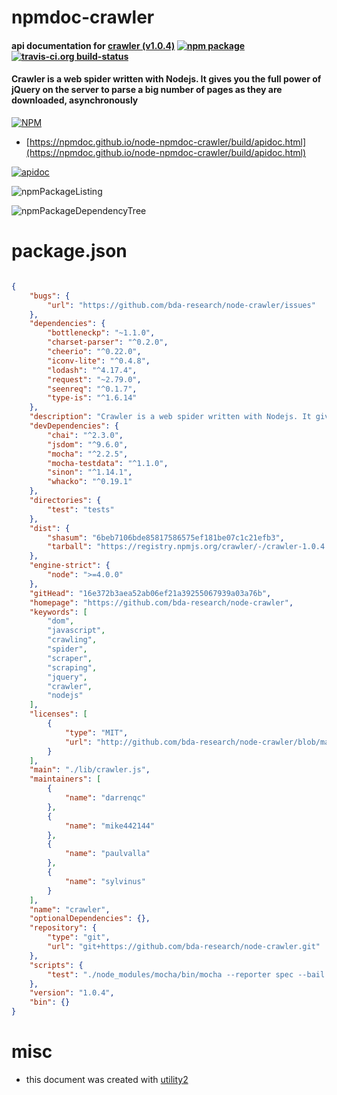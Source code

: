 # npmdoc-crawler

#### api documentation for  [crawler (v1.0.4)](https://github.com/bda-research/node-crawler)  [![npm package](https://img.shields.io/npm/v/npmdoc-crawler.svg?style=flat-square)](https://www.npmjs.org/package/npmdoc-crawler) [![travis-ci.org build-status](https://api.travis-ci.org/npmdoc/node-npmdoc-crawler.svg)](https://travis-ci.org/npmdoc/node-npmdoc-crawler)

#### Crawler is a web spider written with Nodejs. It gives you the full power of jQuery on the server to parse a big number of pages as they are downloaded, asynchronously

[![NPM](https://nodei.co/npm/crawler.png?downloads=true&downloadRank=true&stars=true)](https://www.npmjs.com/package/crawler)

- [https://npmdoc.github.io/node-npmdoc-crawler/build/apidoc.html](https://npmdoc.github.io/node-npmdoc-crawler/build/apidoc.html)

[![apidoc](https://npmdoc.github.io/node-npmdoc-crawler/build/screenCapture.buildCi.browser.%252Ftmp%252Fbuild%252Fapidoc.html.png)](https://npmdoc.github.io/node-npmdoc-crawler/build/apidoc.html)

![npmPackageListing](https://npmdoc.github.io/node-npmdoc-crawler/build/screenCapture.npmPackageListing.svg)

![npmPackageDependencyTree](https://npmdoc.github.io/node-npmdoc-crawler/build/screenCapture.npmPackageDependencyTree.svg)



# package.json

```json

{
    "bugs": {
        "url": "https://github.com/bda-research/node-crawler/issues"
    },
    "dependencies": {
        "bottleneckp": "~1.1.0",
        "charset-parser": "^0.2.0",
        "cheerio": "^0.22.0",
        "iconv-lite": "^0.4.8",
        "lodash": "^4.17.4",
        "request": "~2.79.0",
        "seenreq": "^0.1.7",
        "type-is": "^1.6.14"
    },
    "description": "Crawler is a web spider written with Nodejs. It gives you the full power of jQuery on the server to parse a big number of pages as they are downloaded, asynchronously",
    "devDependencies": {
        "chai": "^2.3.0",
        "jsdom": "^9.6.0",
        "mocha": "^2.2.5",
        "mocha-testdata": "^1.1.0",
        "sinon": "^1.14.1",
        "whacko": "^0.19.1"
    },
    "directories": {
        "test": "tests"
    },
    "dist": {
        "shasum": "6beb7106bde85817586575ef181be07c1c21efb3",
        "tarball": "https://registry.npmjs.org/crawler/-/crawler-1.0.4.tgz"
    },
    "engine-strict": {
        "node": ">=4.0.0"
    },
    "gitHead": "16e372b3aea52ab06ef21a39255067939a03a76b",
    "homepage": "https://github.com/bda-research/node-crawler",
    "keywords": [
        "dom",
        "javascript",
        "crawling",
        "spider",
        "scraper",
        "scraping",
        "jquery",
        "crawler",
        "nodejs"
    ],
    "licenses": [
        {
            "type": "MIT",
            "url": "http://github.com/bda-research/node-crawler/blob/master/LICENSE.txt"
        }
    ],
    "main": "./lib/crawler.js",
    "maintainers": [
        {
            "name": "darrenqc"
        },
        {
            "name": "mike442144"
        },
        {
            "name": "paulvalla"
        },
        {
            "name": "sylvinus"
        }
    ],
    "name": "crawler",
    "optionalDependencies": {},
    "repository": {
        "type": "git",
        "url": "git+https://github.com/bda-research/node-crawler.git"
    },
    "scripts": {
        "test": "./node_modules/mocha/bin/mocha --reporter spec --bail --timeout 10000 tests/*.js"
    },
    "version": "1.0.4",
    "bin": {}
}
```



# misc
- this document was created with [utility2](https://github.com/kaizhu256/node-utility2)
